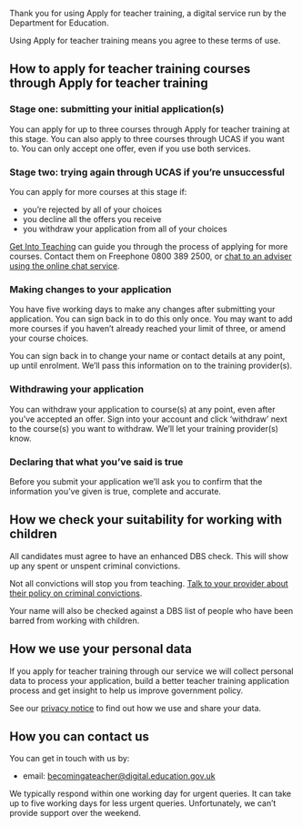 Thank you for using Apply for teacher training, a digital service run by the
Department for Education.

Using Apply for teacher training means you agree to these terms of use.

## How to apply for teacher training courses through Apply for teacher training

### Stage one: submitting your initial application(s)

You can apply for up to three courses through Apply for teacher training at this
stage. You can also apply to three courses through UCAS if you want to. You can
only accept one offer, even if you use both services.

### Stage two: trying again through UCAS if you’re unsuccessful

You can apply for more courses at this stage if:

* you’re rejected by all of your choices
* you decline all the offers you receive
* you withdraw your application from all of your choices

[Get Into Teaching](https://getintoteaching.education.gov.uk/get-help-and-support) can guide you through the process of applying for more
courses. Contact them on Freephone 0800 389 2500, or [chat to an adviser using
the online chat service](https://getintoteaching.education.gov.uk/lp/live-chat).

### Making changes to your application

You have five working days to make any changes after submitting your
application. You can sign back in to do this only once. You may want to add more
courses if you haven’t already reached your limit of three, or amend your course
choices.

You can sign back in to change your name or contact details at any point, up
until enrolment. We’ll pass this information on to the training provider(s).

### Withdrawing your application

You can withdraw your application to course(s) at any point, even after you’ve
accepted an offer. Sign into your account and click ‘withdraw’ next to the
course(s) you want to withdraw. We’ll let your training provider(s) know.

### Declaring that what you’ve said is true

Before you submit your application we’ll ask you to confirm that the information
you’ve given is true, complete and accurate.

## How we check your suitability for working with children

All candidates must agree to have an enhanced DBS check. This will show up any
spent or unspent criminal convictions.

Not all convictions will stop you from teaching. [Talk to your provider about
their policy on criminal convictions](https://www.gov.uk/exoffenders-and-employment).

Your name will also be checked against a DBS list of people who have been barred
from working with children.

## How we use your personal data

If you apply for teacher training through our service we will collect personal
data to process your application, build a better teacher training application
process and get insight to help us improve government policy.

See our [privacy notice](/privacy-policy) to find out how we use and share your data.

## How you can contact us

You can get in touch with us by:

* email: <becomingateacher@digital.education.gov.uk>

We typically respond within one working day for urgent queries. It can take up
to five working days for less urgent queries. Unfortunately, we can’t provide
support over the weekend.
